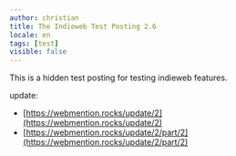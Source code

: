 ```yaml
---
author: christian
title: The Indieweb Test Posting 2.6
locale: en
tags: [test]
visible: false
---
```


This is a hidden test posting for testing indieweb features.

update:

- [https://webmention.rocks/update/2](https://webmention.rocks/update/2)
- [https://webmention.rocks/update/2/part/2](https://webmention.rocks/update/2/part/2)
